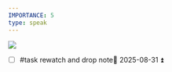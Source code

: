 ```yaml
---
IMPORTANCE: 5
type: speak
---
```

![](https://www.youtube.com/watch?v=cMQVIHJxd24)

- [ ] #task rewatch and drop note📅 2025-08-31 ⏫ 